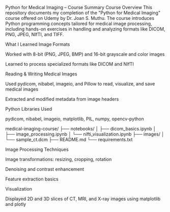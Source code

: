 Python for Medical Imaging – Course Summary
Course Overview
This repository documents my completion of the "Python for Medical Imaging" course offered on Udemy by Dr. Joan S. Muthu.
The course introduces Python programming concepts tailored for medical image processing, including hands-on exercises in handling and analyzing formats like DICOM, PNG, JPEG, NIfTI, and TIFF.

What I Learned
Image Formats

Worked with 8-bit (PNG, JPEG, BMP) and 16-bit grayscale and color images

Learned to process specialized formats like DICOM and NIfTI

Reading & Writing Medical Images

Used pydicom, nibabel, imageio, and Pillow to read, visualize, and save medical images

Extracted and modified metadata from image headers

Python Libraries Used

pydicom, nibabel, imageio, matplotlib, PIL, numpy, opencv-python

medical-imaging-course/
├── notebooks/
│   ├── dicom_basics.ipynb
│   ├── image_processing.ipynb
│   └── nifti_visualization.ipynb
├── images/
│   └── sample_ct.dcm
├── README.md
└── requirements.txt


Image Processing Techniques

Image transformations: resizing, cropping, rotation

Denoising and contrast enhancement

Feature extraction basics

Visualization

Displayed 2D and 3D slices of CT, MRI, and X-ray images using matplotlib and plotly

